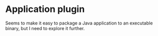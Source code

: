 # Application plugin
Seems to make it easy to package a Java application to an executable binary, but I need to explore it further.
